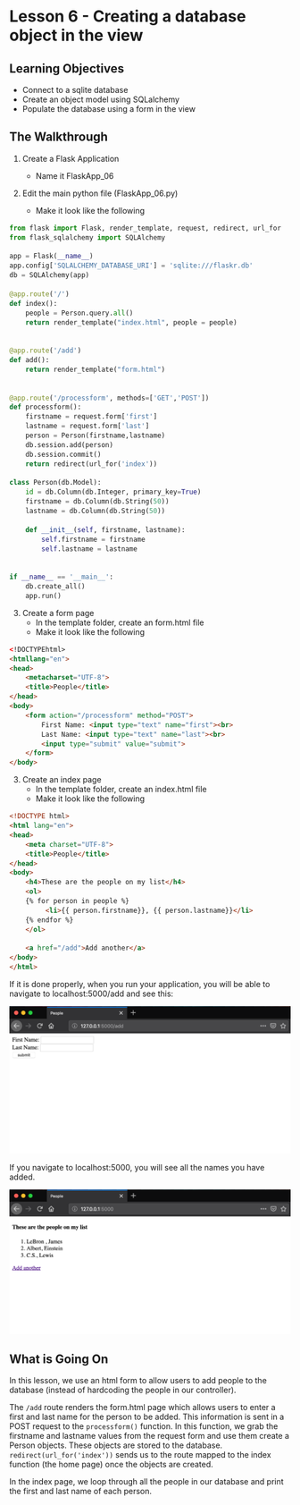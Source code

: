 # Lesson 6 - Creating a database object in the view

## Learning Objectives
* Connect to a sqlite database
* Create an object model using SQLalchemy
* Populate the database using a form in the view

## The Walkthrough
1. Create a Flask Application
	* Name it FlaskApp_06

2. Edit the main python file (FlaskApp_06.py)
	* Make it look like the following

```python
from flask import Flask, render_template, request, redirect, url_for
from flask_sqlalchemy import SQLAlchemy

app = Flask(__name__)
app.config['SQLALCHEMY_DATABASE_URI'] = 'sqlite:///flaskr.db'
db = SQLAlchemy(app)

@app.route('/')
def index():
    people = Person.query.all()
    return render_template("index.html", people = people)


@app.route('/add')
def add():
    return render_template("form.html")


@app.route('/processform', methods=['GET','POST'])
def processform():
    firstname = request.form['first']
    lastname = request.form['last']
    person = Person(firstname,lastname)
    db.session.add(person)
    db.session.commit()
    return redirect(url_for('index'))

class Person(db.Model):
    id = db.Column(db.Integer, primary_key=True)
    firstname = db.Column(db.String(50))
    lastname = db.Column(db.String(50))

    def __init__(self, firstname, lastname):
        self.firstname = firstname
        self.lastname = lastname


if __name__ == '__main__':
    db.create_all()
    app.run()
```
3. Create a form page
	* In the template folder, create an form.html file
	* Make it look like the following

```html
<!DOCTYPEhtml>
<htmllang="en">
<head>
    <metacharset="UTF-8">
    <title>People</title>
</head>
<body>
    <form action="/processform" method="POST">
        First Name: <input type="text" name="first"><br>
        Last Name: <input type="text" name="last"><br>
        <input type="submit" value="submit">
    </form>
</body>
```

3. Create an index page
	* In the template folder, create an index.html file
	* Make it look like the following

```html
<!DOCTYPE html>
<html lang="en">
<head>
    <meta charset="UTF-8">
    <title>People</title>
</head>
<body>
    <h4>These are the people on my list</h4>
    <ol>
    {% for person in people %}
         <li>{{ person.firstname}}, {{ person.lastname}}</li>
    {% endfor %}
    </ol>

    <a href="/add">Add another</a>
</body>
</html>
```



If it is done properly, when you run your application, you will be able to navigate to localhost:5000/add and see this:

![Running your first Flask Application](img/lesson06a.png)

If you navigate to localhost:5000, you will see all the names you have added.

![Running your first Flask Application](img/lesson06b.png)

## What is Going On

In this lesson, we use an html form to allow users to add people to the database (instead of hardcoding the people in our controller).

The ```/add``` route renders the form.html page which allows users to enter a first and last name for the person to be added. This information is sent in a POST request to the ```processform()``` function. In this function, we grab the firstname and lastname values from the request form and use them create a Person objects. These objects are stored to the database. ```redirect(url_for('index'))``` sends us to the route mapped to the index function (the home page) once the objects are created.

In the index page, we loop through all the people in our database and print the first and last name of each person.